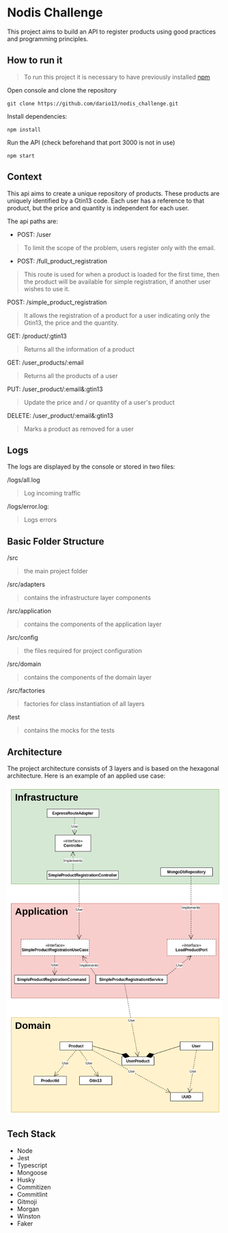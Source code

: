 # Nodis Challenge
This project aims to build an API to register products using good practices and programming principles.

## How to run it
	

> To run this project it is necessary to have previously installed [npm](https://www.npmjs.com/get-npm)

Open console and clone the repository
    
    git clone https://github.com/dario13/nodis_challenge.git
    
Install dependencies:

    npm install
Run the API (check beforehand that port 3000 is not in use)

    npm start

## Context
This api aims to create a unique repository of products. These products are uniquely identified by a Gtin13 code.
Each user has a reference to that product, but the price and quantity is independent for each user.
   
The api paths are:

- POST: /user

> To limit the scope of the problem, users register only with the email.

- POST: /full_product_registration

> This route is used for when a product is loaded for the first time,
> then the product will be available for simple registration, if another
> user wishes to use it.

POST: /simple_product_registration

> It allows the registration of a product for a user indicating only the
> Gtin13, the price and the quantity.

GET: /product/:gtin13

> Returns all the information of a product

GET: /user_products/:email

> Returns all the products of a user

PUT: /user_product/:email&:gtin13

> Update the price and / or quantity of a user's product

DELETE: /user_product/:email&:gtin13

> Marks a product as removed for a user

## Logs
The logs are displayed by the console or stored in two files:

/logs/all.log 

> Log incoming traffic


/logs/error.log: 

> Logs errors

## Basic Folder Structure
/src

> the main project folder

/src/adapters

> contains the infrastructure layer components

/src/application

> contains the components of the application layer

/src/config

> the files required for project configuration

/src/domain

> contains the components of the domain layer

/src/factories
> factories for class instantiation of all layers

/test
> contains the mocks for the tests

## Architecture
The project architecture consists of 3 layers and is based on the hexagonal architecture. Here is an example of an applied use case:

![alt text](https://github.com/dario13/nodis_challenge/blob/master/NodisChallengeArchitecture.png?raw=true)


## Tech Stack

- Node
- Jest
- Typescript
- Mongoose
- Husky
- Commitizen
- Commitlint
- Gitmoji
- Morgan
- Winston
- Faker
